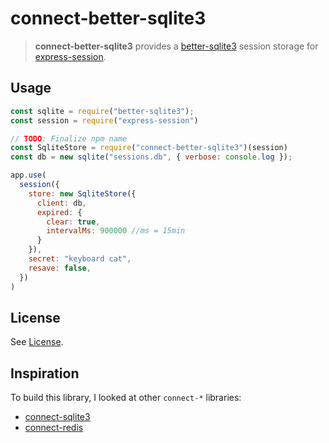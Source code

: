 # connect-better-sqlite3

> **connect-better-sqlite3** provides a
> [better-sqlite3](https://github.com/JoshuaWise/better-sqlite3/) session
> storage for [express-session](https://github.com/expressjs/session).

## Usage

```js
const sqlite = require("better-sqlite3");
const session = require("express-session")

// TODO: Finalize npm name
const SqliteStore = require("connect-better-sqlite3")(session)
const db = new sqlite("sessions.db", { verbose: console.log });

app.use(
  session({
    store: new SqliteStore({
      client: db, 
      expired: {
        clear: true,
        intervalMs: 900000 //ms = 15min
      }
    }),
    secret: "keyboard cat",
    resave: false,
  })
)
```

## License

See [License](./LICENSE).

## Inspiration

To build this library, I looked at other `connect-*` libraries:

- [connect-sqlite3](https://github.com/rawberg/connect-sqlite3)
- [connect-redis](https://github.com/tj/connect-redis/)
